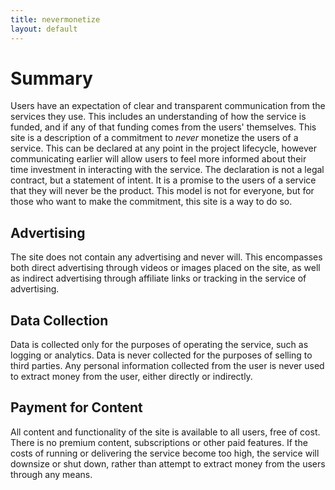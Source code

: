 ```yaml
---
title: nevermonetize
layout: default
---
```


# Summary

Users have an expectation of clear and transparent communication from the services they use. This includes an understanding of how the service is funded, and if any of that funding comes from the users' themselves. This site is a description of a commitment to _never_ monetize the users of a service. This can be declared at any point in the project lifecycle, however communicating earlier will allow users to feel more informed about their time investment in interacting with the service. The declaration is not a legal contract, but a statement of intent. It is a promise to the users of a service that they will never be the product. This model is not for everyone, but for those who want to make the commitment, this site is a way to do so.

## Advertising

The site does not contain any advertising and never will. This encompasses both direct advertising through videos or images placed on the site, as well as indirect advertising through affiliate links or tracking in the service of advertising.

## Data Collection

Data is collected only for the purposes of operating the service, such as logging or analytics. Data is never collected for the purposes of selling to third parties. Any personal information collected from the user is never used to extract money from the user, either directly or indirectly.

## Payment for Content

All content and functionality of the site is available to all users, free of cost. There is no premium content, subscriptions or other paid features. If the costs of running or delivering the service become too high, the service will downsize or shut down, rather than attempt to extract money from the users through any means.
